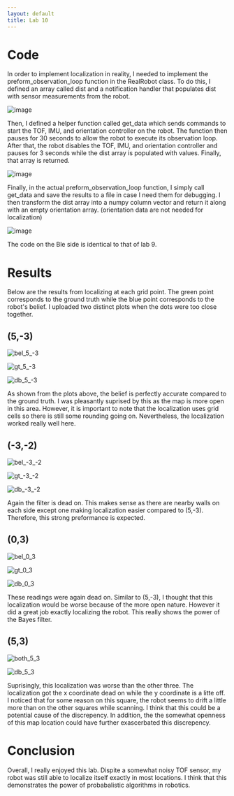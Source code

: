 ```yaml
---
layout: default
title: Lab 10
---
```


# Code

In order to implement localization in reality, I needed to implement the preform_observation_loop function in the RealRobot class. To do this, I defined an array called dist and a notification handler that populates dist with sensor measurements from the robot.

![image](https://github.com/user-attachments/assets/89d86fd2-cc2b-4588-aad3-5a86d64f180a)

Then, I defined a helper function called get_data which sends commands to start the TOF, IMU, and orientation controller on the robot. The function then pauses for 30 seconds to allow the robot to execute its observation loop. After that, the robot disables the TOF, IMU, and orientation controller and pauses for 3 seconds while the dist array is populated with values. Finally, that array is returned.

![image](https://github.com/user-attachments/assets/c8b8adf7-4591-42fa-87ab-1a6d8c375a6a)

Finally, in the actual preform_observation_loop function, I simply call get_data and save the results to a file in case I need them for debugging. I then transform the dist array into a numpy column vector and return it along with an empty orientation array. (orientation data are not needed for localization)

![image](https://github.com/user-attachments/assets/bfe197f9-1332-48a2-b6fe-edeeb075364b)

The code on the Ble side is identical to that of lab 9.

# Results

Below are the results from localizing at each grid point. The green point corresponds to the ground truth while the blue point corresponds to the robot's belief. I uploaded two distinct plots when the dots were too close together.

## (5,-3)

![bel_5_-3](https://github.com/user-attachments/assets/59dae135-0f72-40f2-8597-326d2c09ce29)

![gt_5_-3](https://github.com/user-attachments/assets/79d66da5-40ce-4dbd-a5ff-58fa9c074790)

![db_5_-3](https://github.com/user-attachments/assets/33ffaf2b-d038-4b21-b64b-af21191d50b8)

As shown from the plots above, the belief is perfectly accurate compared to the ground truth. I was pleasantly suprised by this as the map is more open in this area. However, it is important to note that the localization uses grid cells so there is still some rounding going on. Nevertheless, the localization worked really well here.

## (-3,-2)

![bel_-3_-2](https://github.com/user-attachments/assets/46ea733e-8f7c-4693-ae69-265ad3393f12)

![gt_-3_-2](https://github.com/user-attachments/assets/55689dfc-03b2-4473-b501-145bdd911d1c)

![db_-3_-2](https://github.com/user-attachments/assets/2b525caa-4155-4826-92cc-9630cf90a552)

Again the filter is dead on. This makes sense as there are nearby walls on each side except one making localization easier compared to (5,-3). Therefore, this strong preformance is expected.

## (0,3)

![bel_0_3](https://github.com/user-attachments/assets/45433893-50f1-4313-ab95-ea3c55d74d7b)

![gt_0_3](https://github.com/user-attachments/assets/058f911b-34cf-4ba6-a79c-62ed9d1b8013)

![db_0_3](https://github.com/user-attachments/assets/e7134727-68d5-4898-bcf9-f802d560b5a1)

These readings were again dead on. Similar to (5,-3), I thought that this localization would be worse because of the more open nature. However it did a great job exactly localizing the robot. This really shows the power of the Bayes filter.

## (5,3)

![both_5_3](https://github.com/user-attachments/assets/756a29a4-569d-498b-8ba5-d107698f7079)

![db_5_3](https://github.com/user-attachments/assets/25da7c93-d875-4d06-b253-e50a9c4f91c1)

Suprisingly, this localization was worse than the other three. The localization got the x coordinate dead on while the y coordinate is a litte off. I noticed that for some reason on this square, the robot seems to drift a little more than on the other squares while scanning. I think that this could be a potential cause of the discrepency. In addition, the the somewhat openness of this map location could have further exascerbated this discrepency. 

# Conclusion

Overall, I really enjoyed this lab. Dispite a somewhat noisy TOF sensor, my robot was still able to localize itself exactly in most locations. I think that this demonstrates the power of probabalistic algorithms in robotics.














